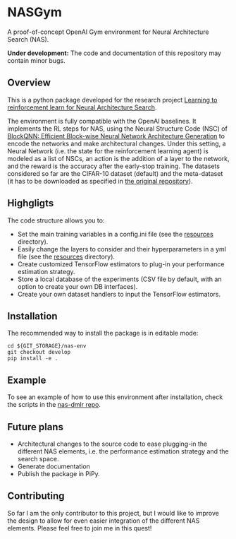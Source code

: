 # NASGym

A proof-of-concept OpenAI Gym environment for Neural Architecture Search (NAS).

**Under development:** The code and documentation of this repository may contain minor bugs.

## Overview

This is a python package developed for the research project [Learning to reinforcement learn for Neural Architecture Search](https://arxiv.org/abs/1911.03769).

The environment is fully compatible with the OpenAI baselines. It implements the RL steps for NAS, using the Neural Structure Code (NSC) of [BlockQNN: Efficient Block-wise Neural Network Architecture Generation](https://arxiv.org/abs/1808.05584) to encode the networks and make architectural changes. Under this setting, a Neural Network (i.e. the state for the reinforcement learning agent) is modeled as a list of NSCs, an action is the addition of a layer to the network, and the reward is the accuracy after the early-stop training. The datasets considered so far are the CIFAR-10 dataset (default) and the meta-dataset (it has to be downloaded as specified in [the original repository](https://github.com/gomerudo/meta-dataset)).

## Highgligts

The code structure allows you to:

- Set the main training variables in a config.ini file (see the [resources](resources/) directory).
- Easily change the layers to consider and their hyperparameters in a yml file (see the [resources](resources/) directory).
- Create customized TensorFlow estimators to plug-in your performance estimation strategy.
- Store a local database of the experiments (CSV file by default, with an option to create your own DB interfaces).
- Create your own dataset handlers to input the TensorFlow estimators.
  
## Installation

The recommended way to install the package is in editable mode:

```
cd ${GIT_STORAGE}/nas-env
git checkout develop
pip install -e .
```
## Example

To see an example of how to use this environment after installation, check the scripts in the [nas-dmlr repo](https://github.com/gomerudo/nas-dmrl).
## Future plans

- Architectural changes to the source code to ease plugging-in the different NAS elements, i.e. the performance estimation strategy and the search space.
- Generate documentation
- Publish the package in PiPy.

## Contributing

So far I am the only contributor to this project, but I would like to improve the design to allow for even easier integration of the different NAS elements. Please feel free to join me in this quest!

